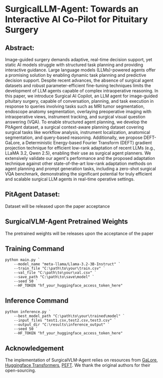 # SurgicalLLM-Agent: Towards an Interactive AI Co-Pilot for Pituitary Surgery

## Abstract: 
Image-guided surgery demands adaptive, real-time decision support, yet static AI models struggle with structured task planning and providing interactive guidance. Large language models (LLMs)-powered agents offer a promising solution by enabling dynamic task planning and predictive decision support. Despite recent advances, the absence of surgical agent datasets and robust parameter-efficient fine-tuning techniques limits the development of LLM agents capable of complex intraoperative reasoning. In this paper, we introduce Surgical AI Copilot, an LLM agent for image-guided pituitary surgery, capable of conversation, planning, and task execution in response to queries involving tasks such as MRI tumor segmentation, endoscope anatomy segmentation, overlaying preoperative imaging with intraoperative views, instrument tracking, and surgical visual question answering (VQA). To enable structured agent planning, we develop the PitAgent dataset, a surgical context-aware planning dataset covering surgical tasks like workflow analysis, instrument localization, anatomical segmentation, and query-based reasoning. Additionally, we propose DEFT-GaLore, a Deterministic Energy-based Fourier Transform (DEFT) gradient projection technique for efficient low-rank adaptation of recent LLMs (e.g., LLaMA 3.2, Qwen 2.5), enabling their use as surgical agent planners.  We extensively validate our agent's performance and the proposed adaptation technique against other state-of-the-art low-rank adaptation methods on agent planning and prompt generation tasks, including a zero-shot surgical VQA benchmark, demonstrating the significant potential for truly efficient and scalable surgical LLM agents in real-time operative settings.

## PitAgent Dataset:
Dataset will be released upon the paper acceptance

## SurgicalVLM-Agent Pretrained Weights
The pretrained weights will be releases upon the acceptance of the paper

## Training Command
```
python main.py `
    --model_name "meta-llama/Llama-3.2-3B-Instruct" `
    --train_file "C:\path\to\your\train.csv" `
    --val_file "C:\path\to\your\val.csv" `
    --save_path "C:\path\to\save\model" `
    --seed 50 `
    --HF_TOKEN "hf_your_huggingface_access_token_here"
```

## Inference Command
```
python inference.py `
    --best_model_path "C:\path\to\your\trained\model" `
    --input_files "test1.csv,test2.csv,test3.csv" `
    --output_dir "C:\results\inference_output" `
    --seed 50 `
    --HF_TOKEN "hf_your_huggingface_access_token_here"
```

## Acknowledgement
The implementation of SurgicalVLM-Agent relies on resources from <a href="https://github.com/jiaweizzhao/GaLore">GaLore</a>, <a href="https://github.com/huggingface/transformers">Huggingface Transformers</a>, <a href="https://github.com/huggingface/peft">PEFT</a>. We thank the original authors for their open-sourcing.
